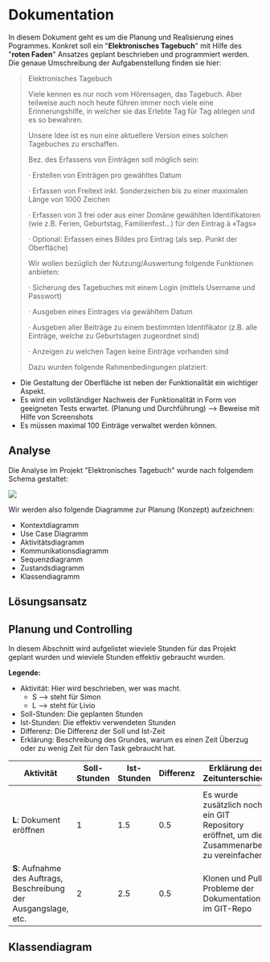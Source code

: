 # Dokumentation

In diesem Dokument geht es um die Planung und Realisierung eines Pogrammes. Konkret soll ein "**Elektronisches Tagebuch**" mit Hilfe des "**roten Faden**" Ansatzes geplant beschrieben und programmiert werden. Die genaue Umschreibung der Aufgabenstellung finden sie hier:



> Elektronisches Tagebuch
>
>  Viele kennen es nur noch vom Hörensagen, das Tagebuch. Aber teilweise auch noch heute führen immer noch viele eine Erinnerungshilfe, in welcher sie das Erlebte Tag für Tag ablegen und es so bewahren.
>
>  
>
> Unsere Idee ist es nun eine aktuellere Version eines solchen Tagebuches zu erschaffen.
>
>  
>
> Bez. des Erfassens von Einträgen soll möglich sein:
>
>  
>
> ·     Erstellen von Einträgen pro gewähltes Datum
>
> ·     Erfassen von Freitext inkl. Sonderzeichen bis zu einer maximalen Länge von 1000 Zeichen 
>
> ·     Erfassen von 3 frei oder aus einer Domäne gewählten Identifikatoren (wie z.B. Ferien, Geburtstag, Familienfest…) für den Eintrag à «Tags»
>
> ·     Optional: Erfassen eines Bildes pro Eintrag (als sep. Punkt der Oberfläche)
>
>   
>
> Wir wollen bezüglich der Nutzung/Auswertung folgende Funktionen anbieten:
>
>  
>
> ·     Sicherung des Tagebuches mit einem Login (mittels Username und Passwort)
>
> ·     Ausgeben eines Eintrages via gewähltem Datum
>
> ·     Ausgeben aller Beiträge zu einem bestimmten Identifikator (z.B. alle Einträge, welche zu Geburtstagen zugeordnet sind)
>
> ·     Anzeigen zu welchen Tagen keine Einträge vorhanden sind
>
> Dazu wurden folgende Rahmenbedingungen platziert:



- Die Gestaltung der Oberfläche ist neben der Funktionalität ein wichtiger Aspekt.
- Es wird ein vollständiger Nachweis der Funktionalität in Form von geeigneten Tests erwartet. (Planung und Durchführung) --> Beweise mit Hilfe von Screenshots
- Es müssen maximal 100 Einträge verwaltet werden können. 



## Analyse

Die Analyse im Projekt "Elektronisches Tagebuch" wurde nach folgendem Schema gestaltet:

![](C:\Users\simsontux\GIT\programming_herren\documentation\roter_faden.png)

Wir werden also folgende Diagramme zur Planung (Konzept) aufzeichnen:

- Kontextdiagramm
- Use Case Diagramm
- Aktivitätsdiagramm
- Kommunikationsdiagramm
- Sequenzdiagramm
- Zustandsdiagramm
- Klassendiagramm





## Lösungsansatz

## Planung und Controlling

In diesem Abschnitt wird aufgelistet wieviele Stunden für das Projekt geplant wurden und wieviele Stunden effektiv gebraucht wurden. 

**Legende:**

- Aktivität: Hier wird beschrieben, wer was macht.
  - S --> steht für Simon
  - L --> steht für Livio
- Soll-Stunden: Die geplanten Stunden
- Ist-Stunden: Die effektiv verwendeten Stunden
- Differenz: Die Differenz der Soll und Ist-Zeit
- Erklärung: Beschreibung des Grundes, warum es einen Zeit Überzug oder zu wenig Zeit für den Task gebraucht hat. 

| Aktivität                                                    | Soll-Stunden | Ist-Stunden | Differenz | Erklärung des Zeitunterschieds                               |
| ------------------------------------------------------------ | ------------ | ----------- | --------- | ------------------------------------------------------------ |
|                                                              |              |             |           |                                                              |
| **L**: Dokument eröffnen                                     | 1            | 1.5         | 0.5       | Es wurde zusätzlich noch ein GIT Repository eröffnet, um die Zusammenarbeit zu vereinfachen. |
| **S**: Aufnahme des Auftrags, Beschreibung der Ausgangslage, etc. | 2            | 2.5         | 0.5       | Klonen und Pull Probleme der Dokumentation im GIT-Repo       |



## Klassendiagram

